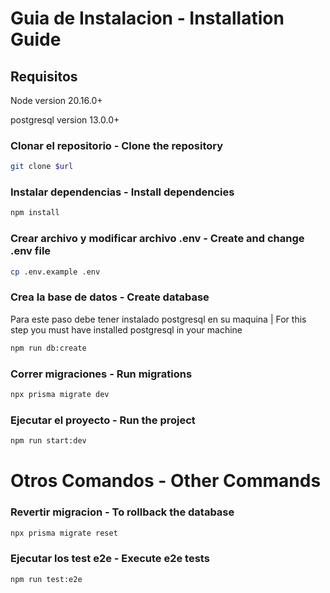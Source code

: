 # Guia de Instalacion - Installation Guide
## Requisitos
Node version 20.16.0+

postgresql version 13.0.0+

### Clonar el repositorio - Clone the repository
```bash
git clone $url
```

### Instalar dependencias - Install dependencies
```bash
npm install
```

### Crear archivo y modificar archivo .env - Create and change .env file
```bash
cp .env.example .env
```

### Crea la base de datos - Create database
Para este paso debe tener instalado postgresql en su maquina | For this step you must have installed postgresql in your machine
```bash
npm run db:create
```
### Correr migraciones - Run migrations
```bash
npx prisma migrate dev
```

### Ejecutar el proyecto - Run the project
```bash
npm run start:dev
```
# Otros Comandos - Other Commands

### Revertir migracion - To rollback the database
```bash
npx prisma migrate reset
```

### Ejecutar los test e2e - Execute e2e tests

```bash
npm run test:e2e
```
